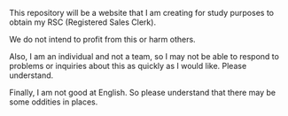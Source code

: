 This repository will be a website that I am creating for study purposes to obtain my RSC (Registered Sales Clerk).

We do not intend to profit from this or harm others.

Also, I am an individual and not a team, so I may not be able to respond to problems or inquiries about this as quickly as I would like.
Please understand.

Finally, I am not good at English.
So please understand that there may be some oddities in places.